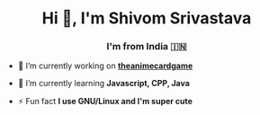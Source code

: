 <h1 align="center">Hi 👋, I'm Shivom Srivastava</h1>
<h3 align="center">I'm from India 🇮🇳</h3>

- 🔭 I’m currently working on [**theanimecardgame**](https://github.com/Guchii/theanimecardgame "theanimecardgame")

- 🌱 I’m currently learning **Javascript, CPP, Java**

- ⚡ Fun fact **I use GNU/Linux and I'm super cute**
